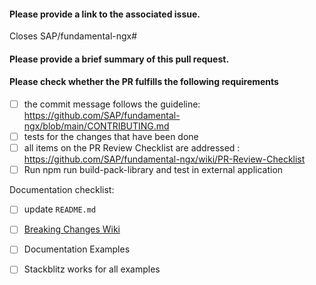 #### Please provide a link to the associated issue.
Closes SAP/fundamental-ngx#

#### Please provide a brief summary of this pull request.

#### Please check whether the PR fulfills the following requirements

- [ ] the commit message follows the guideline:
https://github.com/SAP/fundamental-ngx/blob/main/CONTRIBUTING.md
- [ ] tests for the changes that have been done
- [ ] all items on the PR Review Checklist are addressed :
https://github.com/SAP/fundamental-ngx/wiki/PR-Review-Checklist
- [ ] Run npm run build-pack-library and test in external application

Documentation checklist:
- [ ] update `README.md`
- [ ] [Breaking Changes Wiki](https://github.com/SAP/fundamental-ngx/wiki/Breaking-Changes)
- [ ] Documentation Examples
- [ ] Stackblitz works for all examples

